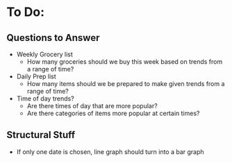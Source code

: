 # To Do:

## Questions to Answer
- Weekly Grocery list
    - How many groceries should we buy this week based on trends from a range of time?
- Daily Prep list
    - How many items should we be prepared to make given trends from a range of time?
- Time of day trends?
    - Are there times of day that are more popular?
    - Are there categories of items more popular at certain times?

## Structural Stuff
- If only one date is chosen, line graph should turn into a bar graph
